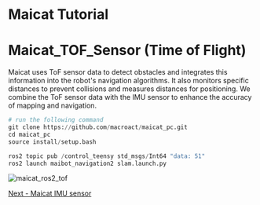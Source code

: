 # Maicat Tutorial

# Maicat_TOF_Sensor (Time of Flight)

Maicat uses ToF sensor data to detect obstacles and integrates this information into the robot's navigation algorithms. It also monitors specific distances to prevent collisions and measures distances for positioning. We combine the ToF sensor data with the IMU sensor to enhance the accuracy of mapping and navigation.

```python
# run the following command
git clone https://github.com/macroact/maicat_pc.git
cd maicat_pc
source install/setup.bash
```

```python
ros2 topic pub /control_teensy std_msgs/Int64 "data: 51"
ros2 launch maibot_navigation2 slam.launch.py 
```

![maicat_ros2_tof](https://github.com/user-attachments/assets/be6020f4-3b16-4b80-ba11-fe5dc4d2cc0c)


[Next - Maicat IMU sensor](../06_maicat_imu_sensor/README.md)
